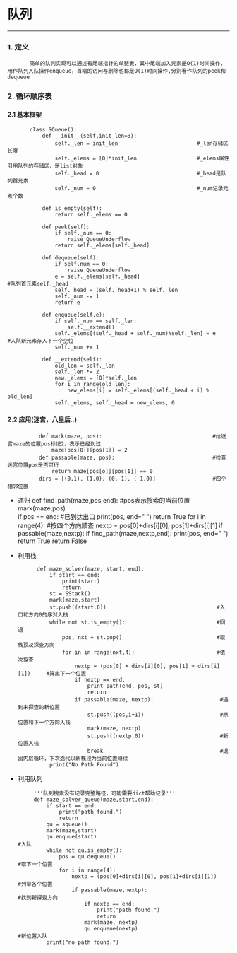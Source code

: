 # 队列
___
### 1. 定义
   
           简单的队列实现可以通过有尾端指针的单链表，其中尾端加入元素是O(1)时间操作，用作队列入队操作enqueue，首端的访问与删除也都是O(1)时间操作,分别看作队列的peek和dequeue
           
### 2. 循环顺序表

#### 2.1 基本框架
  
           class SQueue():
               def __init__(self,init_len=8):
                   self._len = init_len                         #_len存储区长度
                   self._elems = [0]*init_len                   #_elems属性引用队列的存储区，是list对象
                   self._head = 0                               #_head是队列首元素
                   self._num = 0                                #_num记录元素个数
                   
               def is_empty(self):
                   return self._elems == 0
               
               def peek(self):
                   if self._num == 0:
                       raise QueueUnderflow
                   return self._elems[self._head]
                   
               def dequeue(self):
                   if self.num == 0:
                       raise QueueUnderflow 
                   e = self._elems[self._head]                                   #队列首元素self._head
                   self._head = (self._head+1) % self._len         
                   self._num -= 1
                   return e
                   
               def enqueue(self,e):
                   if self._num == self._len:
                       self.__extend()
                   self._elems[(self._head + self._num)%self._len] = e           #入队新元素存入下一个空位
                   self._num += 1
                   
               def __extend(self):
                   old_len = self._len
                   self._len *= 2
                   new._elems = [0]*self._len
                   for i in range(old_len):
                       new_elems[i] = self._elems[(self._head + i) % old_len]
                   self._elems, self._head = new_elems, 0
                   
#### 2.2 应用(迷宫，八皇后..)

              def mark(maze, pos):                                   #给迷宫maze的位置pos标记2，表示已经到过
                  maze[pos[0]][pos[1]] = 2
              def passable(maze, pos):                               #检查迷宫位置pos是否可行
                  return maze[pos[o]][pos[1]] == 0
              dirs = [(0,1), (1,0), (0,-1), (-1,0)]                  #四个相邻位置
                  

  * 递归
              def find_path(maze,pos,end):                           #pos表示搜索的当前位置
                  mark(maze,pos)        
                  if pos == end:                                     #已到达出口
                      print(pos, end=" ")
                      return True
                  for i in range(4):                                 #按四个方向顺查
                      nextp = pos[0]+dirs[i][0], pos[1]+dirs[i][1]
                      if passable(maze,nextp):
                          if find_path(maze,nextp,end):
                              print(pos, end=" ")
                              return True
                  return False
                  
  * 利用栈
  
              def maze_solver(maze, start, end):
                  if start == end:
                      print(start)
                      return
                  st = SStack()
                  mark(maze,start)
                  st.push((start,0))                                   #入口和方向0的序对入栈
                  while not st.is_empty():                             #回退
                      pos, nxt = st.pop()                              #取栈顶及探查方向
                      for in in range(nxt,4):                          #依次探查
                          nextp = (pos[0] + dirs[i][0], pos[1] + dirs[i][1])     #算出下一个位置
                          if nextp == end:
                              print_path(end, pos, st)
                              return
                          if passable(maze, nextp):                     #遇到未探查的新位置
                              st.push((pos,i+1))                        #原位置和下一个方向入栈
                              mark(maze, nextp)
                              st.push((nextp,0))                        #新位置入栈
                              break                                     #退出内层循环，下次迭代以新栈顶为当前位置继续
                  print("No Path Found")
                  
   * 利用队列
   
              '''队列搜索没有记录完整路径，可能需要dict帮助记录'''
              def maze_solver_queue(maze,start,end):
                  if start == end:
                      print("path found.")
                      return
                  qu = squeue()
                  mark(maze,start)
                  qu.enquue(start)                                              #入队
                  while not qu.is_empty():
                      pos = qu.dequeue()                                        #取下一个位置
                      for i in range(4):
                          nextp = (pos[0]+dirs[i][0], pos[1]+dirs[i][1])        #列举各个位置
                          if passable(maze,nextp):                              #找到新探查方向
                              if nextp == end:                              
                                  print("path found.")
                                  return
                              mark(maze, nextp)
                              qu.enqueue(nextp)                                 #新位置入队
                  print("no path found.")
  
                   
               
